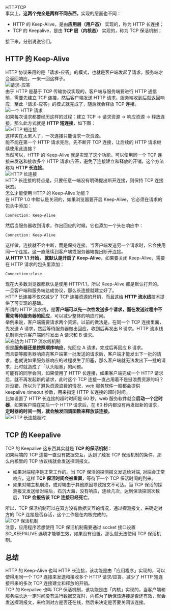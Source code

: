 HTTPTCP<br />事实上，**这两个完全是两样不同东西**，实现的层面也不同：

- HTTP 的 Keep-Alive，是由**应用层（用户态）** 实现的，称为 HTTP 长连接；
- TCP 的 Keepalive，是由 **TCP 层（内核态）** 实现的，称为 TCP 保活机制；

接下来，分别说说它们。
<a name="wLlXG"></a>
## HTTP 的 Keep-Alive
HTTP 协议采用的是「请求-应答」的模式，也就是客户端发起了请求，服务端才会返回响应，一来一回这样子。<br />![请求-应答](https://cdn.nlark.com/yuque/0/2022/png/396745/1669960820628-580ed332-90dd-4f0a-b44d-e9716a68926b.png#averageHue=%23fcfbf8&clientId=u144509c2-c58a-4&from=paste&id=u9fc5b225&originHeight=467&originWidth=386&originalType=url&ratio=1&rotation=0&showTitle=true&status=done&style=none&taskId=u2e00f982-cd7c-43f7-b26f-a7342ecaa93&title=%E8%AF%B7%E6%B1%82-%E5%BA%94%E7%AD%94 "请求-应答")<br />由于 HTTP 是基于 TCP 传输协议实现的，客户端与服务端要进行 HTTP 通信前，需要先建立 TCP 连接，然后客户端发送 HTTP  请求，服务端收到后就返回响应，至此「请求-应答」的模式就完成了，随后就会释放 TCP 连接。<br />![一个 HTTP 请求](https://cdn.nlark.com/yuque/0/2022/png/396745/1669960820539-d3a28297-8cd6-46fc-a321-1f1ee2231979.png#averageHue=%23f9f2ec&clientId=u144509c2-c58a-4&from=paste&id=u0aaff6c2&originHeight=722&originWidth=386&originalType=url&ratio=1&rotation=0&showTitle=true&status=done&style=none&taskId=u34811148-e94e-4b80-9485-d2f52faae04&title=%E4%B8%80%E4%B8%AA%20HTTP%20%E8%AF%B7%E6%B1%82 "一个 HTTP 请求")<br />如果每次请求都要经历这样的过程：建立 TCP -> 请求资源 -> 响应资源 -> 释放连接，那么此方式就是 **HTTP 短连接**，如下图：<br />![HTTP 短连接](https://cdn.nlark.com/yuque/0/2022/png/396745/1669960820622-a8cab44c-5b19-4772-a2c1-04ab6496659d.png#averageHue=%23f8f0e8&clientId=u144509c2-c58a-4&from=paste&id=u5bb87c00&originHeight=1067&originWidth=386&originalType=url&ratio=1&rotation=0&showTitle=true&status=done&style=none&taskId=u93adf984-8816-4bf5-88cf-42f0d77e54d&title=HTTP%20%E7%9F%AD%E8%BF%9E%E6%8E%A5 "HTTP 短连接")<br />这样实在太累人了，一次连接只能请求一次资源。<br />能不能在第一个 HTTP 请求完后，先不断开 TCP 连接，让后续的 HTTP 请求继续使用此连接？<br />当然可以，HTTP 的 Keep-Alive 就是实现了这个功能，可以使用同一个 TCP 连接来发送和接收多个 HTTP 请求/应答，避免了连接建立和释放的开销，这个方法称为 **HTTP 长连接**。<br />![HTTP 长连接](https://cdn.nlark.com/yuque/0/2022/png/396745/1669960820611-731e85db-938d-4ef4-a768-05d0424da596.png#averageHue=%23faf6f1&clientId=u144509c2-c58a-4&from=paste&id=ud9145fe1&originHeight=1067&originWidth=386&originalType=url&ratio=1&rotation=0&showTitle=true&status=done&style=none&taskId=ud288b6d4-8382-459e-9a53-5893bc34c80&title=HTTP%20%E9%95%BF%E8%BF%9E%E6%8E%A5 "HTTP 长连接")<br />HTTP 长连接的特点是，只要任意一端没有明确提出断开连接，则保持 TCP 连接状态。<br />怎么才能使用 HTTP 的 Keep-Alive 功能？<br />在 HTTP 1.0 中默认是关闭的，如果浏览器要开启 Keep-Alive，它必须在请求的包头中添加：
```
Connection: Keep-Alive
```
然后当服务器收到请求，作出回应的时候，它也添加一个头在响应中：
```
Connection: Keep-Alive
```
这样做，连接就不会中断，而是保持连接。当客户端发送另一个请求时，它会使用同一个连接。这一直继续到客户端或服务器端提出断开连接。<br />**从 HTTP 1.1 开始， 就默认是开启了 Keep-Alive**，如果要关闭 Keep-Alive，需要在 HTTP 请求的包头里添加：
```
Connection:close
```
现在大多数浏览器都默认是使用 HTTP/1.1，所以 Keep-Alive 都是默认打开的。一旦客户端和服务端达成协议，那么长连接就建立好了。<br />HTTP 长连接不仅仅减少了 TCP 连接资源的开销，而且这给 **HTTP 流水线**技术提供了可实现的基础。<br />所谓的 HTTP 流水线，是**客户端可以先一次性发送多个请求，而在发送过程中不需先等待服务器的回应**，可以减少整体的响应时间。<br />举例来说，客户端需要请求两个资源。以前的做法是，在同一个 TCP 连接里面，先发送 A 请求，然后等待服务器做出回应，收到后再发出 B 请求。HTTP 流水线机制则允许客户端同时发出 A 请求和 B 请求。<br />![右边为 HTTP 流水线机制](https://cdn.nlark.com/yuque/0/2022/png/396745/1669960820612-80152929-1b51-4c81-b570-72374521765d.png#averageHue=%23fbf7f3&clientId=u144509c2-c58a-4&from=paste&id=ubb22d5f2&originHeight=1025&originWidth=926&originalType=url&ratio=1&rotation=0&showTitle=true&status=done&style=none&taskId=ua3fdeb94-cdc1-4530-b3e6-38257dfdd7d&title=%E5%8F%B3%E8%BE%B9%E4%B8%BA%20HTTP%20%E6%B5%81%E6%B0%B4%E7%BA%BF%E6%9C%BA%E5%88%B6 "右边为 HTTP 流水线机制")<br />但是**服务器还是按照顺序响应**，先回应 A 请求，完成后再回应 B 请求。<br />而且要等服务器响应完客户端第一批发送的请求后，客户端才能发出下一批的请求，也就说如果服务器响应的过程发生了阻塞，那么客户端就无法发出下一批的请求，此时就造成了「队头阻塞」的问题。<br />可能有的同学会问，如果使用了 HTTP 长连接，如果客户端完成一个 HTTP 请求后，就不再发起新的请求，此时这个 TCP 连接一直占用着不是挺浪费资源的吗？<br />对没错，所以为了避免资源浪费的情况，web 服务软件一般都会提供 keepalive_timeout 参数，用来指定 HTTP 长连接的超时时间。<br />比如设置了 HTTP 长连接的超时时间是 60 秒，web 服务软件就会**启动一个定时器**，如果客户端在完后一个 HTTP 请求后，在 60 秒内都没有再发起新的请求，**定时器的时间一到，就会触发回调函数来释放该连接。**<br />![HTTP 长连接超时](https://cdn.nlark.com/yuque/0/2022/png/396745/1669960821048-217bd2cd-75fa-4a55-b949-b10b8329e4fa.png#averageHue=%23f9f6f4&clientId=u144509c2-c58a-4&from=paste&id=u8842c00e&originHeight=947&originWidth=708&originalType=url&ratio=1&rotation=0&showTitle=true&status=done&style=none&taskId=uaedb0457-5606-4db4-b302-141f02f703b&title=HTTP%20%E9%95%BF%E8%BF%9E%E6%8E%A5%E8%B6%85%E6%97%B6 "HTTP 长连接超时")
<a name="cPsx3"></a>
## TCP 的 Keepalive
TCP 的 Keepalive 这东西其实就是 **TCP 的保活机制**：<br />如果两端的 TCP 连接一直没有数据交互，达到了触发 TCP 保活机制的条件，那么内核里的 TCP 协议栈就会发送探测报文。

- 如果对端程序是正常工作的。当 TCP 保活的探测报文发送给对端, 对端会正常响应，这样 **TCP 保活时间会被重置**，等待下一个 TCP 保活时间的到来。
- 如果对端主机崩溃，或对端由于其他原因导致报文不可达。当 TCP 保活的探测报文发送给对端后，石沉大海，没有响应，连续几次，达到保活探测次数后，**TCP 会报告该 TCP 连接已经死亡**。

所以，TCP 保活机制可以在双方没有数据交互的情况，通过探测报文，来确定对方的 TCP 连接是否存活，这个工作是在内核完成的。<br />![TCP 保活机制](https://cdn.nlark.com/yuque/0/2022/png/396745/1669960821289-246c3c00-eb20-4196-b045-08db80ec8e01.png#averageHue=%23fbfaf8&clientId=u144509c2-c58a-4&from=paste&id=uc21a3683&originHeight=810&originWidth=833&originalType=url&ratio=1&rotation=0&showTitle=true&status=done&style=none&taskId=u7aec9470-9795-44ac-8891-87ab6f4cdda&title=TCP%20%E4%BF%9D%E6%B4%BB%E6%9C%BA%E5%88%B6 "TCP 保活机制")<br />注意，应用程序若想使用 TCP 保活机制需要通过 socket 接口设置 SO_KEEPALIVE 选项才能够生效，如果没有设置，那么就无法使用 TCP 保活机制。
<a name="lHcXP"></a>
## 总结
HTTP 的 Keep-Alive 也叫 HTTP 长连接，该功能是由「应用程序」实现的，可以使得用同一个 TCP 连接来发送和接收多个 HTTP 请求/应答，减少了 HTTP 短连接带来的多次 TCP 连接建立和释放的开销。<br />TCP 的 Keepalive 也叫 TCP 保活机制，该功能是由「内核」实现的，当客户端和服务端长达一定时间没有进行数据交互时，内核为了确保该连接是否还有效，就会发送探测报文，来检测对方是否还在线，然后来决定是否要关闭该连接。
